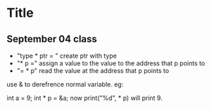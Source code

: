 # Title
**September 04**
**class**
---

- "type * ptr = "
    create ptr with type
- "* p ="
    assign a value to the value to the address that p points to
- "= * p"
    read the value at the address that p points to

use & to derefrence normal variable. eg:

int a = 9;
int * p = &a;
now print("%d", * p) will print 9.
